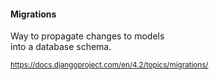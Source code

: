 #### Migrations

Way to propagate changes to models<br>
into a database schema.

<small>

https://docs.djangoproject.com/en/4.2/topics/migrations/

</small>


<aside class="notes">
</aside>
